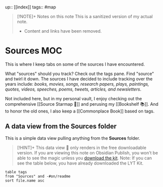 up:: [[index]]
tags:: #map 

> [!NOTE]+ Notes on this note
> This is a sanitized version of my actual note. 
> - Content and links have been removed.

# Sources MOC
This is where I keep tabs on some of the sources I have encountered.

What "sources" should you track? Check out the tags pane. Find "source" and twirl it down. The sources I have decided to include tracking over the years include: *books, movies, songs, research papers, plays, paintings, quotes, videos, speeches, poems, tweets, articles, and newsletters*. 

Not included here, but in my personal vault, I enjoy checking out the comprehensive [[Source Starmap 🔭]] and perusing my [[Bookshelf 📚]]. And to honor the old ones, I also keep a [[Commonplace Book]] based on tags.

## A data view from the Sources folder
This is a simple data view pulling anything from the **Sources** folder.

> [!HINT]+ This data view 🔬 only renders in the free downloadable version.
> If you are viewing this note on Obsidian Publish, you won't be able to see the magic unless you [download the kit](https://www.linkingyourthinking.com/download-lyt-kit).
> Note: If you can see the table below, you have already downloaded the LYT Kit.

```dataview
table tags
from "Sources" and -#on/readme 
sort file.name asc
```